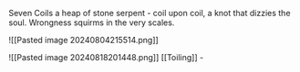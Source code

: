 Seven Coils a heap of stone serpent - coil upon coil, a knot that dizzies the soul. Wrongness squirms in the very scales.

![[Pasted image 20240804215514.png]]

![[Pasted image 20240818201448.png]]
[[Toiling]] -
